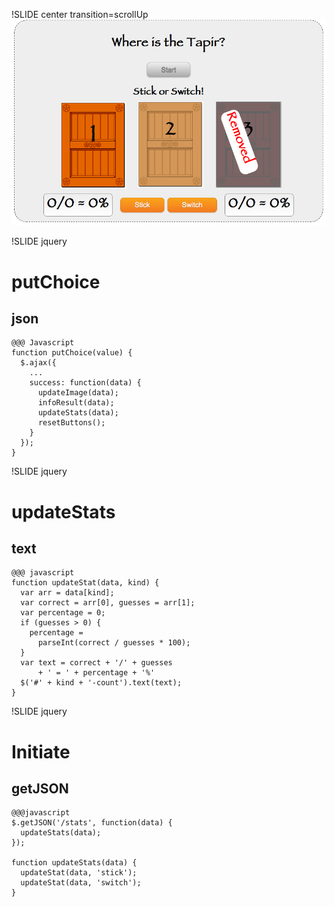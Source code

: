 !SLIDE center transition=scrollUp
![Tapir App](stick_or_switch.png)

!SLIDE jquery
# putChoice
## json

    @@@ Javascript
    function putChoice(value) {
      $.ajax({
        ...
        success: function(data) {
          updateImage(data);
          infoResult(data);
          updateStats(data);
          resetButtons();
        }
      });
    }

!SLIDE jquery
# updateStats
## text

    @@@ javascript
    function updateStat(data, kind) {
      var arr = data[kind];
      var correct = arr[0], guesses = arr[1];
      var percentage = 0;
      if (guesses > 0) {
        percentage =
          parseInt(correct / guesses * 100);
      }
      var text = correct + '/' + guesses
          + ' = ' + percentage + '%'
      $('#' + kind + '-count').text(text);
    }

!SLIDE jquery
# Initiate
## getJSON

    @@@javascript
    $.getJSON('/stats', function(data) {
      updateStats(data);
    });

    function updateStats(data) {
      updateStat(data, 'stick');
      updateStat(data, 'switch');
    }


